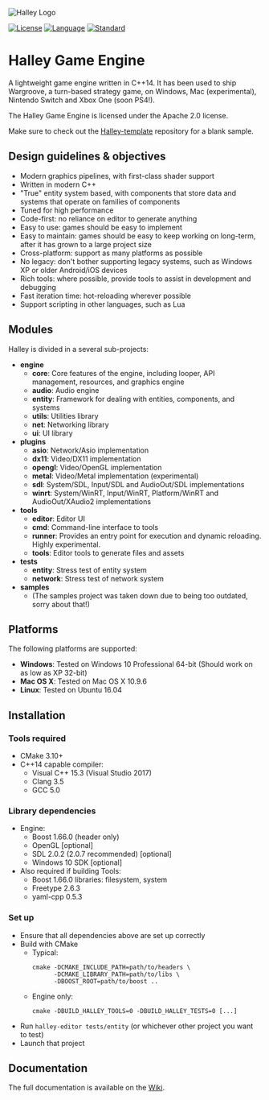 ![Halley Logo](http://higherorderfun.com/stuff/halley/halley_scarlet.png)

[![License](https://img.shields.io/badge/license-Apache%202.0-brightgreen.svg)](https://en.wikipedia.org/wiki/C%2B%2B14)
[![Language](https://img.shields.io/badge/language-C++-blue.svg)](https://isocpp.org/)
[![Standard](https://img.shields.io/badge/c%2B%2B-14-blue.svg)](https://en.wikipedia.org/wiki/C%2B%2B14)

# Halley Game Engine
A lightweight game engine written in C++14. It has been used to ship Wargroove, a turn-based strategy game, on Windows, Mac (experimental), Nintendo Switch and Xbox One (soon PS4!).

The Halley Game Engine is licensed under the Apache 2.0 license.

Make sure to check out the [Halley-template](https://github.com/amzeratul/halley-template) repository for a blank sample.

## Design guidelines & objectives
* Modern graphics pipelines, with first-class shader support
* Written in modern C++
* "True" entity system based, with components that store data and systems that operate on families of components
* Tuned for high performance
* Code-first: no reliance on editor to generate anything
* Easy to use: games should be easy to implement
* Easy to maintain: games should be easy to keep working on long-term, after it has grown to a large project size
* Cross-platform: support as many platforms as possible
* No legacy: don't bother supporting legacy systems, such as Windows XP or older Android/iOS devices
* Rich tools: where possible, provide tools to assist in development and debugging
* Fast iteration time: hot-reloading wherever possible
* Support scripting in other languages, such as Lua

## Modules
Halley is divided in a several sub-projects:
* **engine**
  * **core**: Core features of the engine, including looper, API management, resources, and graphics engine
  * **audio**: Audio engine
  * **entity**: Framework for dealing with entities, components, and systems
  * **utils**: Utilities library
  * **net**: Networking library
  * **ui**: UI library
* **plugins**
  * **asio**: Network/Asio implementation
  * **dx11**: Video/DX11 implementation
  * **opengl**: Video/OpenGL implementation
  * **metal**: Video/Metal implementation (experimental)
  * **sdl**: System/SDL, Input/SDL and AudioOut/SDL implementations
  * **winrt**: System/WinRT, Input/WinRT, Platform/WinRT and AudioOut/XAudio2 implementations
* **tools**
  * **editor**: Editor UI
  * **cmd**: Command-line interface to tools
  * **runner**: Provides an entry point for execution and dynamic reloading. Highly experimental.
  * **tools**: Editor tools to generate files and assets
* **tests**
  * **entity**: Stress test of entity system
  * **network**: Stress test of network system
* **samples**
  * (The samples project was taken down due to being too outdated, sorry about that!)

## Platforms
The following platforms are supported:
* **Windows**: Tested on Windows 10 Professional 64-bit (Should work on as low as XP 32-bit)
* **Mac OS X**: Tested on Mac OS X 10.9.6
* **Linux**: Tested on Ubuntu 16.04

## Installation

### Tools required
* CMake 3.10+
* C++14 capable compiler:
  * Visual C++ 15.3 (Visual Studio 2017)
  * Clang 3.5
  * GCC 5.0

### Library dependencies
* Engine:
  * Boost 1.66.0 (header only)
  * OpenGL [optional]
  * SDL 2.0.2 (2.0.7 recommended) [optional]
  * Windows 10 SDK [optional]
* Also required if building Tools:
  * Boost 1.66.0 libraries: filesystem, system
  * Freetype 2.6.3
  * yaml-cpp 0.5.3

### Set up
* Ensure that all dependencies above are set up correctly
* Build with CMake
  * Typical:  
     ```
     cmake -DCMAKE_INCLUDE_PATH=path/to/headers \
           -DCMAKE_LIBRARY_PATH=path/to/libs \
           -DBOOST_ROOT=path/to/boost ..
     ```
  * Engine only:
    ```
    cmake -DBUILD_HALLEY_TOOLS=0 -DBUILD_HALLEY_TESTS=0 [...]
    ```
* Run `halley-editor tests/entity` (or whichever other project you want to test)
* Launch that project

## Documentation
The full documentation is available on the [Wiki](https://github.com/amzeratul/halley/wiki).
